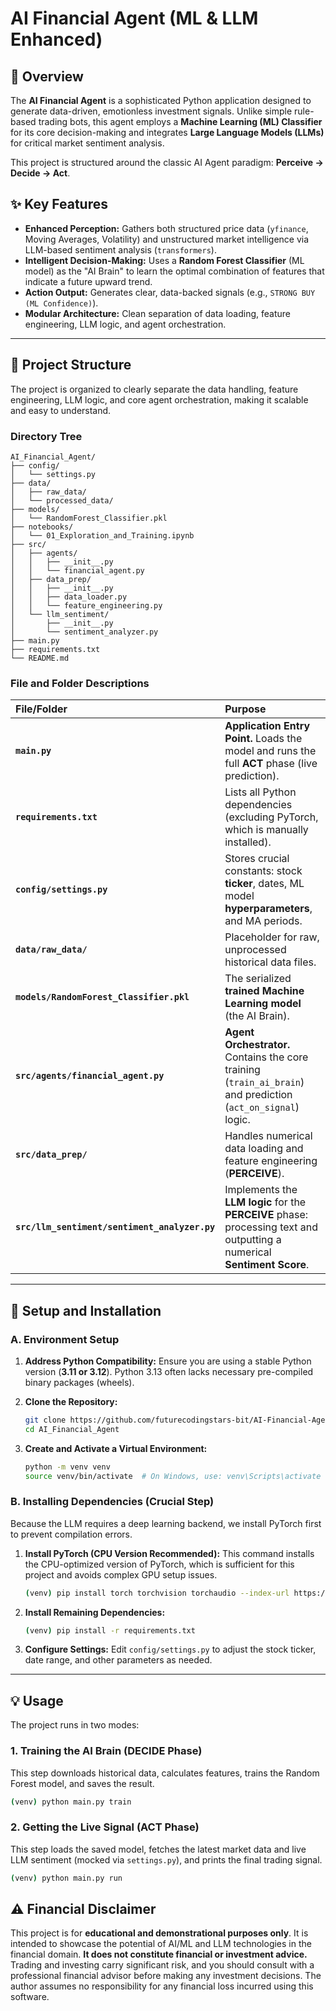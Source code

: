 # AI Financial Agent (ML & LLM Enhanced)

## 🤖 Overview

The **AI Financial Agent** is a sophisticated Python application designed to generate data-driven, emotionless investment signals. Unlike simple rule-based trading bots, this agent employs a **Machine Learning (ML) Classifier** for its core decision-making and integrates **Large Language Models (LLMs)** for critical market sentiment analysis.

This project is structured around the classic AI Agent paradigm: **Perceive $\rightarrow$ Decide $\rightarrow$ Act**.

## ✨ Key Features

  * **Enhanced Perception:** Gathers both structured price data (`yfinance`, Moving Averages, Volatility) and unstructured market intelligence via LLM-based sentiment analysis (`transformers`).
  * **Intelligent Decision-Making:** Uses a **Random Forest Classifier** (ML model) as the "AI Brain" to learn the optimal combination of features that indicate a future upward trend.
  * **Action Output:** Generates clear, data-backed signals (e.g., `STRONG BUY (ML Confidence)`).
  * **Modular Architecture:** Clean separation of data loading, feature engineering, LLM logic, and agent orchestration.

-----

## 📁 Project Structure

The project is organized to clearly separate the data handling, feature engineering, LLM logic, and core agent orchestration, making it scalable and easy to understand.

### Directory Tree

```
AI_Financial_Agent/
├── config/
│   └── settings.py
├── data/
│   ├── raw_data/
│   └── processed_data/
├── models/
│   └── RandomForest_Classifier.pkl
├── notebooks/
│   └── 01_Exploration_and_Training.ipynb
├── src/
│   ├── agents/
│   │   ├── __init__.py
│   │   └── financial_agent.py
│   ├── data_prep/
│   │   ├── __init__.py
│   │   ├── data_loader.py
│   │   └── feature_engineering.py
│   └── llm_sentiment/
│       ├── __init__.py
│       └── sentiment_analyzer.py
├── main.py
├── requirements.txt
└── README.md
```

### File and Folder Descriptions

| File/Folder | Purpose |
| :--- | :--- |
| **`main.py`** | **Application Entry Point.** Loads the model and runs the full **ACT** phase (live prediction). |
| **`requirements.txt`** | Lists all Python dependencies (excluding PyTorch, which is manually installed). |
| **`config/settings.py`** | Stores crucial constants: stock **ticker**, dates, ML model **hyperparameters**, and MA periods. |
| **`data/raw_data/`** | Placeholder for raw, unprocessed historical data files. |
| **`models/RandomForest_Classifier.pkl`** | The serialized **trained Machine Learning model** (the AI Brain). |
| **`src/agents/financial_agent.py`** | **Agent Orchestrator.** Contains the core training (`train_ai_brain`) and prediction (`act_on_signal`) logic. |
| **`src/data_prep/`** | Handles numerical data loading and feature engineering (**PERCEIVE**). |
| **`src/llm_sentiment/sentiment_analyzer.py`** | Implements the **LLM logic** for the **PERCEIVE** phase: processing text and outputting a numerical **Sentiment Score**. |

-----

## 🚀 Setup and Installation

### A. Environment Setup

1.  **Address Python Compatibility:** Ensure you are using a stable Python version (**3.11 or 3.12**). Python 3.13 often lacks necessary pre-compiled binary packages (wheels).

2.  **Clone the Repository:**

    ```bash
    git clone https://github.com/futurecodingstars-bit/AI-Financial-Agent.git
    cd AI_Financial_Agent
    ```

3.  **Create and Activate a Virtual Environment:**

    ```bash
    python -m venv venv
    source venv/bin/activate  # On Windows, use: venv\Scripts\activate
    ```

### B. Installing Dependencies (Crucial Step)

Because the LLM requires a deep learning backend, we install PyTorch first to prevent compilation errors.

1.  **Install PyTorch (CPU Version Recommended):**
    This command installs the CPU-optimized version of PyTorch, which is sufficient for this project and avoids complex GPU setup issues.

    ```bash
    (venv) pip install torch torchvision torchaudio --index-url https://download.pytorch.org/whl/cpu
    ```

2.  **Install Remaining Dependencies:**

    ```bash
    (venv) pip install -r requirements.txt
    ```

3.  **Configure Settings:**
    Edit `config/settings.py` to adjust the stock ticker, date range, and other parameters as needed.

-----

## 💡 Usage

The project runs in two modes:

### 1\. Training the AI Brain (DECIDE Phase)

This step downloads historical data, calculates features, trains the Random Forest model, and saves the result.

```bash
(venv) python main.py train
```

### 2\. Getting the Live Signal (ACT Phase)

This step loads the saved model, fetches the latest market data and live LLM sentiment (mocked via `settings.py`), and prints the final trading signal.

```bash
(venv) python main.py run
```

## ⚠️ Financial Disclaimer

This project is for **educational and demonstrational purposes only**. It is intended to showcase the potential of AI/ML and LLM technologies in the financial domain. **It does not constitute financial or investment advice.** Trading and investing carry significant risk, and you should consult with a professional financial advisor before making any investment decisions. The author assumes no responsibility for any financial loss incurred using this software.